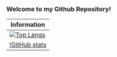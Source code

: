 ### Welcome to my Github Repository!

| Information  | 
| ------------- |
| [![Top Langs](https://github-readme-stats.vercel.app/api/top-langs/?username=wayne-kirk-schmidt&theme=cobalt&layout=compact)](https://github.com/wayne-kirk-schmidt/github-readme-stats)  |
| [!GitHub stats](https://github-readme-stats.vercel.app/api?username=wayne-kirk-schmidt&show_icons=true&theme=cobalt)  |
